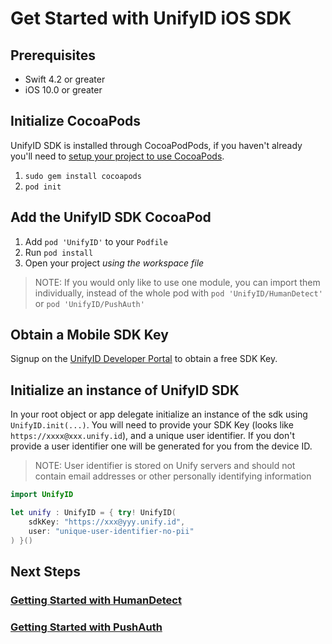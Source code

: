 # Get Started with UnifyID iOS SDK

## Prerequisites

- Swift 4.2 or greater
- iOS 10.0 or greater

## Initialize CocoaPods

UnifyID SDK is installed through CocoaPodPods, if you haven't already you'll need to [setup your project to use CocoaPods](https://guides.cocoapods.org/using/getting%2dstarted.html).

1. `sudo gem install cocoapods`
2. `pod init`

## Add the UnifyID SDK CocoaPod

1. Add `pod 'UnifyID'` to your `Podfile`
2. Run `pod install`
3. Open your project *using the workspace file*

> NOTE: If you would only like to use one module, you can import them individually, instead of the whole pod with `pod 'UnifyID/HumanDetect'` or `pod 'UnifyID/PushAuth'`

## Obtain a Mobile SDK Key

Signup on the [UnifyID Developer Portal](https://developer.unify.id) to obtain a free SDK Key.

## Initialize an instance of UnifyID SDK

In your root object or app delegate initialize an instance of the sdk using `UnifyID.init(...)`.  You will need to provide your SDK Key (looks like `https://xxxx@xxx.unify.id`), and a unique user identifier.  If you don't provide a user identifier one will be generated for you from the device ID.

> NOTE: User identifier is stored on Unify servers and should not contain email addresses or other personally identifying information

```swift
import UnifyID

let unify : UnifyID = { try! UnifyID(
    sdkKey: "https://xxx@yyy.unify.id",
    user: "unique-user-identifier-no-pii"
) }()
```

## Next Steps

### [Getting Started with HumanDetect](./HumanDetect)

### [Getting Started with PushAuth](./PushAuth)
